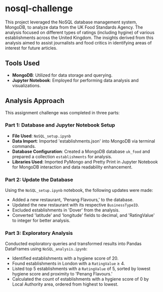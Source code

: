 # nosql-challenge

This project leveraged the NoSQL database management system, MongoDB, to analyze data from the UK Food Standards Agency. The analysis focused on different types of ratings (including hygine) of various establishments across the United Kingdom. The insights derived from this analysis aimed to assist journalists and food critics in identifying areas of interest for future articles. 

## Tools Used
- **MongoDB**: Utilized for data storage and querying.
- **Jupyter Notebook**: Employed for performing data analysis and visualizations.

## Analysis Approach
This assignment challenge was completed in three parts: 

### Part 1: Database and Jupyter Notebook Setup
- **File Used**: `NoSQL_setup.ipynb`
- **Data Import**: Imported 'establishments.json' into MongoDB via terminal commands.
- **Database Configuration**: Created a MongoDB database `uk_food` and prepared a collection `establishments` for analysis.
- **Libraries Used**: Imported PyMongo and Pretty Print in Jupyter Notebook for MongoDB interaction and data readability enhancement.

### Part 2: Update the Database
Using the `NoSQL_setup.ipynb` notebook, the following updates were made:
- Added a new restaurant, 'Penang Flavours,' to the database.
- Updated the new restaurant with its respective `BusinessTypeID`.
- Excluded establishments in 'Dover' from the analysis.
- Converted 'latitude' and 'longitude' fields to decimal, and 'RatingValue' to integer for better analysis.

### Part 3: Exploratory Analysis
Conducted exploratory queries and transformed results into Pandas DataFrames using `NoSQL_analysis.ipynb`:
- Identified establishments with a hygiene score of 20.
- Found establishments in London with a `RatingValue` ≥ 4.
- Listed top 5 establishments with a `RatingValue` of 5, sorted by lowest hygiene score and proximity to 'Penang Flavours.'
- Calculated the count of establishments with a hygiene score of 0 by Local Authority area, ordered from highest to lowest.
